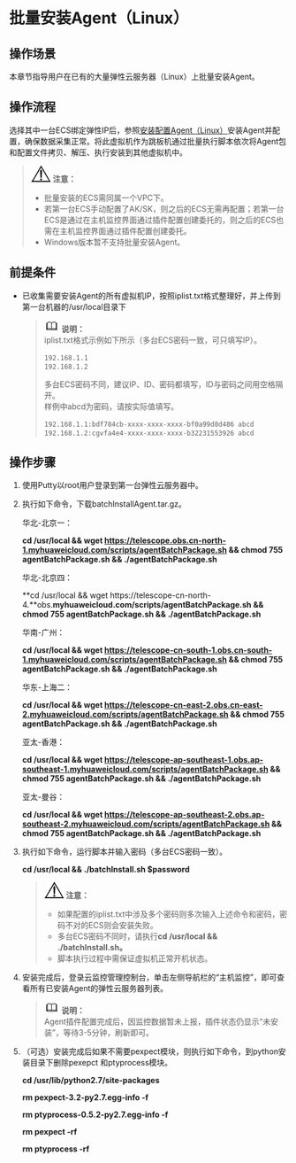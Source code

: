 # 批量安装Agent（Linux）<a name="ZH-CN_TOPIC_0127544062"></a>

## 操作场景<a name="zh-cn_topic_0111157443_section476316142516"></a>

本章节指导用户在已有的大量弹性云服务器（Linux）上批量安装Agent。

## 操作流程<a name="section149797195411"></a>

选择其中一台ECS绑定弹性IP后，参照[安装配置Agent（Linux）](安装配置Agent（Linux）.md)安装Agent并配置，确保数据采集正常。将此虚拟机作为跳板机通过批量执行脚本依次将Agent包和配置文件拷贝、解压、执行安装到其他虚拟机中。

>![](public_sys-resources/icon-notice.gif) **注意：**   
>-   批量安装的ECS需同属一个VPC下。  
>-   若第一台ECS手动配置了AK/SK，则之后的ECS无需再配置；若第一台ECS是通过在主机监控界面通过插件配置创建委托的，则之后的ECS也需在主机监控界面通过插件配置创建委托。  
>-   Windows版本暂不支持批量安装Agent。  

## 前提条件<a name="zh-cn_topic_0111157443_section57291745182517"></a>

-   已收集需要安装Agent的所有虚拟机IP，按照iplist.txt格式整理好，并上传到第一台机器的/usr/local目录下

    >![](public_sys-resources/icon-note.gif) **说明：**   
    >iplist.txt格式示例如下所示（多台ECS密码一致，可只填写IP）。  
    >```  
    >192.168.1.1  
    >192.168.1.2  
    >```  
    >多台ECS密码不同，建议IP、ID、密码都填写，ID与密码之间用空格隔开。  
    >样例中abcd为密码，请按实际值填写。  
    >```  
    >192.168.1.1:bdf784cb-xxxx-xxxx-xxxx-bf0a99d8d486 abcd  
    >192.168.1.2:cgvfa4e4-xxxx-xxxx-xxxx-b32231553926 abcd  
    >```  


## 操作步骤<a name="zh-cn_topic_0111157443_section335374517325"></a>

1.  使用Putty以root用户登录到第一台弹性云服务器中。
2.  执行如下命令，下载batchInstallAgent.tar.gz。

    华北-北京一：

    **cd /usr/local && wget https://telescope.obs.cn-north-1.myhuaweicloud.com/scripts/agentBatchPackage.sh && chmod 755 agentBatchPackage.sh && ./agentBatchPackage.sh**

    华北-北京四：

    **cd /usr/local && wget https://telescope-cn-north-4.**obs.**myhuaweicloud.com/scripts/agentBatchPackage.sh && chmod 755 agentBatchPackage.sh && ./agentBatchPackage.sh**

    华南-广州：

    **cd /usr/local && wget https://telescope-cn-south-1.obs.cn-south-1.myhuaweicloud.com/scripts/agentBatchPackage.sh && chmod 755 agentBatchPackage.sh && ./agentBatchPackage.sh**

    华东-上海二：

    **cd /usr/local && wget https://telescope-cn-east-2.obs.cn-east-2.myhuaweicloud.com/scripts/agentBatchPackage.sh && chmod 755 agentBatchPackage.sh && ./agentBatchPackage.sh**

    亚太-香港：

    **cd /usr/local && wget https://telescope-ap-southeast-1.obs.ap-southeast-1.myhuaweicloud.com/scripts/agentBatchPackage.sh && chmod 755 agentBatchPackage.sh && ./agentBatchPackage.sh**

    亚太-曼谷：

    **cd /usr/local && wget https://telescope-ap-southeast-2.obs.ap-southeast-2.myhuaweicloud.com/scripts/agentBatchPackage.sh && chmod 755 agentBatchPackage.sh && ./agentBatchPackage.sh**

3.  执行如下命令，运行脚本并输入密码（多台ECS密码一致）。

    **cd /usr/local && ./batchInstall.sh $password**

    >![](public_sys-resources/icon-notice.gif) **注意：**   
    >-   如果配置的iplist.txt中涉及多个密码则多次输入上述命令和密码，密码不对的ECS则会安装失败。  
    >-   多台ECS密码不同时，请执行**cd /usr/local && ./batchInstall.sh。**  
    >-   脚本执行过程中需保证虚拟机正常开机状态。  

4.  安装完成后，登录云监控管理控制台，单击左侧导航栏的“主机监控”，即可查看所有已安装Agent的弹性云服务器列表。

    >![](public_sys-resources/icon-note.gif) **说明：**   
    >Agent插件配置完成后，因监控数据暂未上报，插件状态仍显示“未安装”，等待3-5分钟，刷新即可。  

5.  （可选）安装完成后如果不需要pexpect模块，则执行如下命令，到python安装目录下删除pexepct 和ptyprocess模块。

    **cd /usr/lib/python2.7/site-packages**

    **rm pexpect-3.2-py2.7.egg-info -f**

    **rm ptyprocess-0.5.2-py2.7.egg-info -f**

    **rm pexpect -rf**

    **rm ptyprocess -rf**


